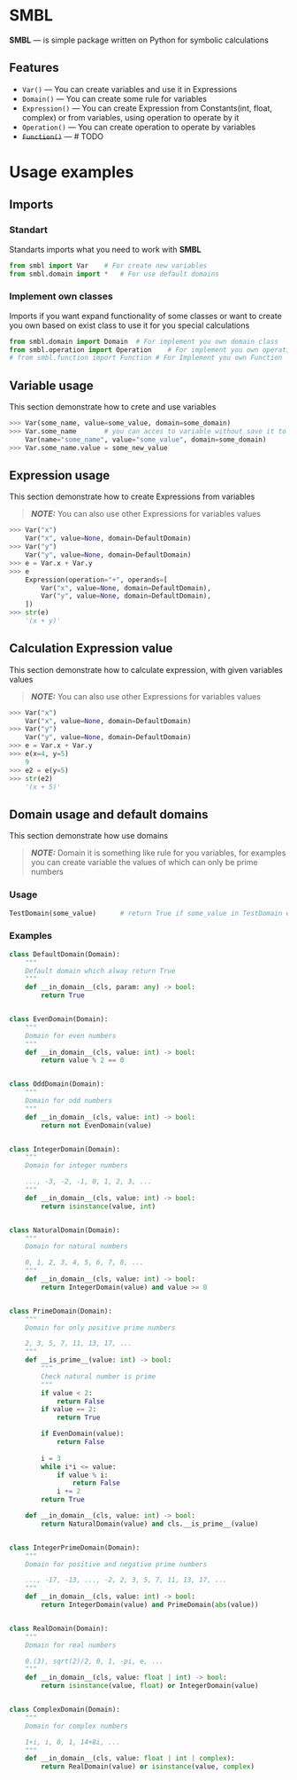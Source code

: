 # SMBL

**SMBL** — is simple package written on Python for symbolic calculations

## Features
- `Var()` — You can create variables and use it in Expressions
- `Domain()` — You can create some rule for variables
- `Expression()` — You can create Expression from Constants(int, float, complex) or from variables, using operation to operate by it
- `Operation()` — You can create operation to operate by variables
- ~~`Function()`~~ — # TODO

# Usage examples

## Imports

### Standart

Standarts imports what you need to work with **SMBL**

```python
from smbl import Var    # For create new variables
from smbl.domain import *   # For use default domains
```

### Implement own classes
Imports if you want expand functionality of some classes or want to create you own based on exist class to use it for you special calculations

```python
from smbl.domain import Domain  # For implement you own domain class
from smbl.operation import Operation    # For implement you own operation
# from smbl.function import Function # For Implement you own Function
```

## Variable usage

This section demonstrate how to crete and use variables

```python 
>>> Var(some_name, value=some_value, domain=some_domain)
>>> Var.some_name		# you can acces to variable without save it to python variable
    Var(name="some_name", value="some_value", domain=some_domain)
>>> Var.some_name.value = some_new_value
```

## Expression usage

This section demonstrate how to create Expressions from variables

> **_NOTE:_** You can also use other Expressions for variables values

```python 
>>> Var("x")
    Var("x", value=None, domain=DefaultDomain)
>>> Var("y")
    Var("y", value=None, domain=DefaultDomain)
>>> e = Var.x + Var.y
>>> e
    Expression(operation="+", operands=[
        Var("x", value=None, domain=DefaultDomain),
        Var("y", value=None, domain=DefaultDomain),
    ])
>>> str(e)
    '(x + y)'
```

## Calculation Expression value

This section demonstrate how to calculate expression, with given variables values

> **_NOTE:_** You can also use other Expressions for variables values

```python
>>> Var("x")
    Var("x", value=None, domain=DefaultDomain)
>>> Var("y")
    Var("y", value=None, domain=DefaultDomain)
>>> e = Var.x + Var.y
>>> e(x=4, y=5)
    9
>>> e2 = e(y=5)
>>> str(e2)
    '(x + 5)'
```

## Domain usage and default domains

This section demonstrate how use domains

> **_NOTE:_** Domain it is something like rule for you variables, for examples you can create variable the values of which can only be prime numbers 

### Usage
```python
TestDomain(some_value)		# return True if some_value in TestDomain else False
```

### Examples
```python
class DefaultDomain(Domain):
    """
    Default domain which alway return True
    """
    def __in_domain__(cls, param: any) -> bool:
        return True


class EvenDomain(Domain):
    """
    Domain for even numbers
    """
    def __in_domain__(cls, value: int) -> bool:
        return value % 2 == 0


class OddDomain(Domain):
    """
    Domain for odd numbers
    """
    def __in_domain__(cls, value: int) -> bool:
        return not EvenDomain(value)


class IntegerDomain(Domain):
    """
    Domain for integer numbers

    ..., -3, -2, -1, 0, 1, 2, 3, ...
    """
    def __in_domain__(cls, value: int) -> bool:
        return isinstance(value, int)


class NaturalDomain(Domain):
    """
    Domain for natural numbers

    0, 1, 2, 3, 4, 5, 6, 7, 8, ...
    """
    def __in_domain__(cls, value: int) -> bool:
        return IntegerDomain(value) and value >= 0


class PrimeDomain(Domain):
    """
    Domain for only positive prime numbers

    2, 3, 5, 7, 11, 13, 17, ...
    """
    def __is_prime__(value: int) -> bool:
        """
        Check natural number is prime
        """
        if value < 2:
            return False
        if value == 2: 
            return True

        if EvenDomain(value):
            return False
        
        i = 3 
        while i*i <= value:
            if value % i:
                return False
            i += 2
        return True

    def __in_domain__(cls, value: int) -> bool:
        return NaturalDomain(value) and cls.__is_prime__(value)


class IntegerPrimeDomain(Domain):
    """
    Domain for positive and negative prime numbers

    ..., -17, -13, ..., -2, 2, 3, 5, 7, 11, 13, 17, ...
    """
    def __in_domain__(cls, value: int) -> bool:
        return IntegerDomain(value) and PrimeDomain(abs(value))


class RealDomain(Domain):
    """
    Domain for real numbers

    0.(3), sqrt(2)/2, 0, 1, -pi, e, ...
    """
    def __in_domain__(cls, value: float | int) -> bool:
        return isinstance(value, float) or IntegerDomain(value)


class ComplexDomain(Domain):
    """
    Domain for complex numbers

    1+i, i, 0, 1, 14+8i, ...
    """
    def __in_domain__(cls, value: float | int | complex):
        return RealDomain(value) or isinstance(value, complex)
```
